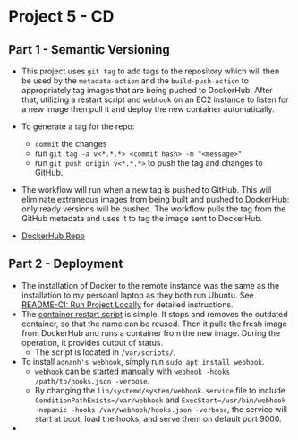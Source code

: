 # Project 5 - CD

## Part 1 - Semantic Versioning

- This project uses `git tag` to add tags to the repository which will then be used by the `metadata-action` and the `build-push-action` to appropriately tag images that are being pushed to DockerHub. After that, utilizing a restart script and `webhook` on an EC2 instance to listen for a new image then pull it and deploy the new container automatically.

- To generate a tag for the repo:
    - `commit` the changes
    - run `git tag -a v<*.*.*> <commit hash> -m "<message>"`
    - run `git push origin v<*.*.*>` to push the tag and changes to GitHub.

- The workflow will run when a new tag is pushed to GitHub. This will eliminate extraneous images from being built and pushed to DockerHub: only ready versions will be pushed. The workflow pulls the tag from the GitHub metadata and uses it to tag the image sent to DockerHub.

- [DockerHub Repo](https://hub.docker.com/repository/docker/xjohnsonwsu/3120-cicd/general)

## Part 2 - Deployment

- The installation of Docker to the remote instance was the same as the installation to my persoanl laptop as they both run Ubuntu. See [README-CI: Run Project Locally](./README-CI.md#run-project-locally) for detailed instructions.
- The [container restart script](./deployment/pull-start.sh) is simple. It stops and removes the outdated container, so that the name can be reused. Then it pulls the fresh image from DockerHub and runs a container from the new image. During the operation, it provides output of status.
    - The script is located in `/var/scripts/`.
- To install `adnanh's webhook`, simply run `sudo apt install webhook`.
    - `webhook` can be started manually with `webhook -hooks /path/to/hooks.json -verbose`.
    - By changing the `lib/systemd/system/webhook.service` file to include `ConditionPathExists=/var/webhook` and `ExecStart=/usr/bin/webhook -nopanic -hooks /var/webhook/hooks.json -verbose`, the service will start at boot, load the hooks, and serve them on default port 9000.
- 
